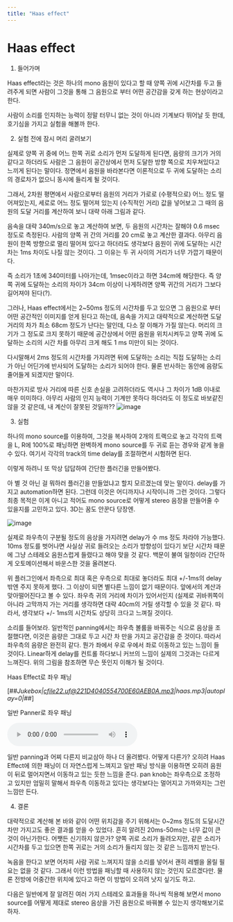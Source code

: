 ```yaml
---
title: "Haas effect"
---
```

# Haas effect


1. 들어가며




Haas effect라는 것은 하나의 mono 음원이 있다고 할 때 양쪽 귀에 시간차를 두고 들려주게 되면 사람이 그것을 통해 그 음원으로 부터 어떤 공간감을 갖게 하는 현상이라고 한다. 




사람이 소리를 인지하는 능력이 정말 터무니 없는 것이 아니라 기계보다 뛰어날 듯 한데, 호기심을 가지고 실험을 해볼까 한다.




2. 실험 전에 잠시 머리 굴려보기




실제로 양쪽 귀 중에 어느 한쪽 귀로 소리가 먼저 도달하게 된다면, 음량의 크기가 거의 같다고 하더라도 사람은 그 음원이 공간상에서 먼저 도달한 방향 쪽으로 치우쳐있다고 느끼게 된다는 말이다. 정면에서 음원을 바라본다면 이론적으로 두 귀에 도달하는 소리의 경로차가 없으니 동시에 들리게 될 것이다.




그래서, 2차원 평면에서 사람으로부터 음원의 거리가 가로로 (수평적으로) 어느 정도 떨어져있는지, 세로로 어느 정도 떨어져 있는지 (수직적인 거리) 값을 넣어보고 그 때의 음원의 도달 거리를 계산하여 보니 대략 아래 그림과 같다.




음속을 대략 340m/s으로 놓고 계산하여 보면, 두 음원의 시간차는 잘해야 0.6 msec 정도로 측정된다. 사람의 양쪽 귀 간의 거리를 20 cm로 놓고 계산한 결과다. 아무리 음원이 한쪽 방향으로 멀리 떨어져 있다고 하더라도 생각보다 음원이 귀에 도달하는 시간차는 1ms 차이도 나질 않는 것이다. 그 이유는 두 귀 사이의 거리가 너무 가깝기 때문이다. 




즉 소리가 1초에 340미터를 나아가는데, 1msec이라고 하면 34cm에 해당한다. 즉 양쪽 귀에 도달하는 소리의 차이가 34cm 이상이 나게하려면 양쪽 귀간의 거리가 그보다 길어져야 된다(?).




그러나, Haas effect에서는 2~50ms 정도의 시간차를 두고 있으면 그 음원으로 부터 어떤 공간적인 이미지를 얻게 된다고 하는데, 음속을 가지고 대략적으로 계산하면 도달거리의 차가 최소 68cm 정도가 난다는 말인데, 다소 잘 이해가 가질 않는다. 머리의 크기가 그 정도로 크지 못하기 때문에 공간상에서 어떤 음원을 위치시켜두고 양쪽 귀에 도달하는 소리의 시간 차를 아무리 크게 해도 1 ms 미만이 되는 것이다. 




다시말해서 2ms 정도의 시간차를 가지려면 뒤에 도달하는 소리는 직접 도달하는 소리가 아닌 어딘가에 반사되어 도달하는 소리가 되어야 한다. 물론 반사하는 동안에 음량도 줄어들게 되겠지만 말이다.




마찬가지로 방사 거리에 따른 신호 손실을 고려하더라도 역시나 그 차이가 1dB 이내로 매우 미미하다. 아무리 사람의 인지 능력이 기계만 못하다 하더라도 이 정도로 바보같진 않을 것 같은데, 내 계산이 잘못된 것일까??
![image](29a2a6287e3be72e2e1be667d1082fea.jpg)


3. 실험


하나의 mono source를 이용하여, 그것을 복사하여 2개의 트랙으로 놓고 각각의 트랙을 L, R에 100%로 패닝하면 완벽하게 mono source를 두 귀로 듣는 경우와 같게 놓을 수 있다. 여기서 각각의 track의 time delay를 조절하면서 시험하면 된다.


이렇게 하려니 또 막상 답답하여 간단한 플러긴을 만들어봤다.


아 별 것 아닌 걸 뭐하러 플러긴을 만들었냐고 할지 모르겠는데 맞는 말이다. delay를 가지고 automation하면 된다. 그런데 이것은 어디까지나 시작이니까 그런 것이다. 그렇다 최종 목적은 이게 아니고 적어도 mono source로 어떻게 stereo 음장을 만들어줄 수 있을지를 고민하고 있다. 3D는 꿈도 안꾼다 당장엔.


![image](b60c768232ebda61007a5fd90b4e4aa9.png)


실제로 좌우측이 구분될 정도의 음상을 가지려면 delay가 수 ms 정도 차라야 가능했다. 10ms 정도를 벗어나면 사실상 귀로 들려오는 소리가 방향성이 있다기 보단 시간차 때문에 그냥 스테레오 음원스럽게 들렸다고 해야 맞을 것 같다. 백문이 불여 일청이라 간단하게 오토메이션해서 바운스한 것을 올려본다.



위 플러그인에서 좌측으로 최대 혹은 우측으로 최대로 놓더라도 최대 +/-1ms의 delay 밖엔 주지 못하게 했다. 그 이상이 되면 별다른 느낌이 없기 때문이다. 앞에서의 계산과 맞아떨어진다고 볼 수 있다. 좌우측 귀의 거리에 차이가 있어서인지 (실제로 귀바퀴쪽이 아니라 고막까지 가는 거리를 생각하면 대략 40cm의 거릴 생각할 수 있을 것 같다. 따라서, 생각보다 +/- 1ms의 시간차도 상당히 크다고 느껴질 것이다. 


소리를 들어보라. 일반적인 panning에서는 좌우측 볼륨을 바꿔주는 식으로 음상을 조절했다면, 이것은 음량은 그대로 두고 시간 차 만을 가지고 공간감을 준 것이다. 따라서 좌우측의 음량은 완전히 같다. 뭔가 좌에서 우로 우에서 좌로 이동하고 있는 느낌이 들 것이다. Linear하게 delay를 컨트롤 하다보니 커브의 느낌이 실제의 그것과는 다르게 느껴진다. 위의 그림을 참조하면 무슨 뜻인지 이해가 될 것이다. 


Haas Effect로 좌우 패닝




&#91;&#35;&#35;_Jukebox|cfile22.uf@221D4040554700E60AEB0A.mp3|haas.mp3|autoplay=0|_&#35;&#35;&#93;






일반 Panner로 좌우 패닝


![audio](c68b0176981b2a879d8ee2e2dc78a754.mp3)



일반 panning과 어찌 다른지 비교삼아 하나 더 올려봤다. 어떻게 다른가? 오히려 Haas Effect에 의한 패닝이 더 자연스럽게 느껴지고 일반 패닝 방식을 이용하면 오히려 음원이 뒤로 멀어지면서 이동하고 있는 듯한 느낌을 준다. pan knob는 좌우측으로 조정하고 있지만 엄밀히 말해서 좌우측 이동하고 있다는 생각보다는 멀어지고 가까와지는 그런 느낌만 든다.


4. 결론


대략적으로 계산해 본 바와 같이 어떤 위치감을 주기 위해서는 0~2ms 정도의 도달시간 차만 가지고도 좋은 결과를 얻을 수 있었다. 흔히 알려진 20ms-50ms는 너무 값이 큰 것이 아닌가한다. 어쨋든 신기하지 않은가? 양쪽 귀로 소리가 들려오지만, 같은 소리가 시간차를 두고 있으면 한쪽 귀로는 거의 소리가 들리지 않는 것 같은 느낌까지 받는다.


녹음을 한다고 보면 어차피 사람 귀로 느껴지지 않을 소리를 넣어서 괜히 레벨을 올릴 필요는 없을 것 같다. 그래서 이런 방법을 패닝할 때 사용하지 않는 것인지 모르겠다만. 물론 전방에 어중간한 위치에 있다고 하면 이 방법이 오히려 낫지 싶기도 하고.


다음은 일반에게 잘 알려진 여러 가지 스테레오 효과들을 하나씩 적용해 보면서 mono source를 어떻게 제대로 stereo 음상을 가진 음원으로 바꿔볼 수 있는지 생각해보기로 하자.




